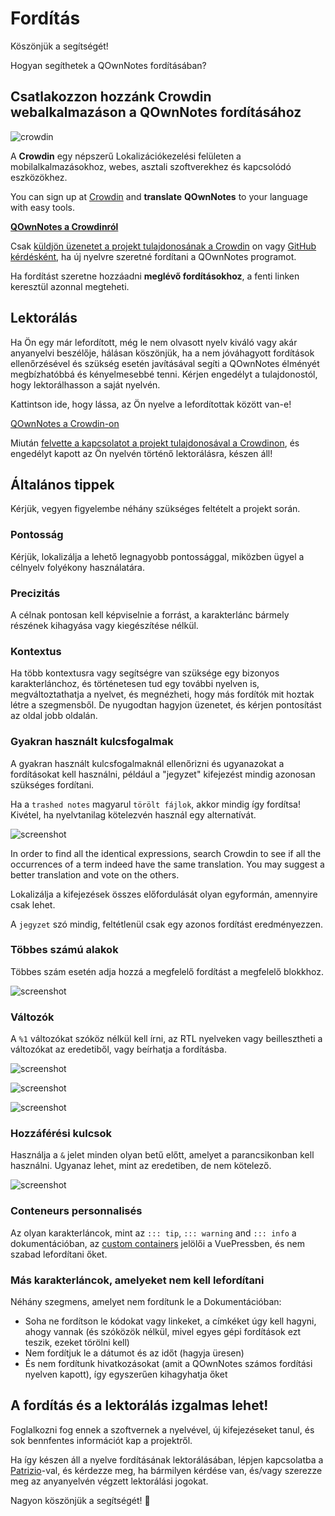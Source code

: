 # Fordítás

Köszönjük a segítségét!

Hogyan segíthetek a QOwnNotes fordításában?

## Csatlakozzon hozzánk Crowdin webalkalmazáson a QOwnNotes fordításához

![crowdin](/img/crowdin.png)

A **Crowdin** egy népszerű Lokalizációkezelési felületen a mobilalkalmazásokhoz, webes, asztali szoftverekhez és kapcsolódó eszközökhez.

You can sign up at [Crowdin](https://crowdin.com/project/qownnotes) and **translate** **QOwnNotes** to your language with easy tools.

**[QOwnNotes a Crowdinról](https://crowdin.com/project/qownnotes)**

Csak [küldjön üzenetet a projekt tulajdonosának a Crowdin](https://crowdin.com/profile/pbek) on vagy [GitHub kérdésként](https://github.com/pbek/QOwnNotes/issues), ha új nyelvre szeretné fordítani a QOwnNotes programot.

Ha fordítást szeretne hozzáadni **meglévő fordításokhoz**, a fenti linken keresztül azonnal megteheti.

## Lektorálás

Ha Ön egy már lefordított, még le nem olvasott nyelv kiváló vagy akár anyanyelvi beszélője, hálásan köszönjük, ha a nem jóváhagyott fordítások ellenőrzésével és szükség esetén javításával segíti a QOwnNotes élményét megbízhatóbbá és kényelmesebbé tenni. Kérjen engedélyt a tulajdonostól, hogy lektorálhasson a saját nyelvén.

Kattintson ide, hogy lássa, az Ön nyelve a lefordítottak között van-e!

[QOwnNotes a Crowdin-on](https://translate.qownnotes.org/)

Miután [felvette a kapcsolatot a projekt tulajdonosával a Crowdinon](https://crowdin.com/profile/pbek), és engedélyt kapott az Ön nyelvén történő lektorálásra, készen áll!

## Általános tippek

Kérjük, vegyen figyelembe néhány szükséges feltételt a projekt során.

### Pontosság

Kérjük, lokalizálja a lehető legnagyobb pontossággal, miközben ügyel a célnyelv folyékony használatára.

### Precizitás

A célnak pontosan kell képviselnie a forrást, a karakterlánc bármely részének kihagyása vagy kiegészítése nélkül.

### Kontextus

Ha több kontextusra vagy segítségre van szüksége egy bizonyos karakterlánchoz, és történetesen tud egy további nyelven is, megváltoztathatja a nyelvet, és megnézheti, hogy más fordítók mit hoztak létre a szegmensből. De nyugodtan hagyjon üzenetet, és kérjen pontosítást az oldal jobb oldalán.

### Gyakran használt kulcsfogalmak

A gyakran használt kulcsfogalmaknál ellenőrizni és ugyanazokat a fordításokat kell használni, például a "jegyzet" kifejezést mindig azonosan szükséges fordítani.

Ha a `trashed notes` magyarul `törölt fájlok`, akkor mindig így fordítsa! Kivétel, ha nyelvtanilag kötelezvén használ egy alternatívát.

![screenshot](/img/crowdin/screenshot-7.png)

In order to find all the identical expressions, search Crowdin to see if all the occurrences of a term indeed have the same translation. You may suggest a better translation and vote on the others.

Lokalizálja a kifejezések összes előfordulását olyan egyformán, amennyire csak lehet.

A `jegyzet` szó mindig, feltétlenül csak egy azonos fordítást eredményezzen.

### Többes számú alakok

Többes szám esetén adja hozzá a megfelelő fordítást a megfelelő blokkhoz.

![screenshot](/img/crowdin/screenshot-4.png)

### Változók

A `%1` változókat szóköz nélkül kell írni, az RTL nyelveken vagy beillesztheti a változókat az eredetiből, vagy beírhatja a fordításba.

![screenshot](/img/crowdin/screenshot-1.png)

![screenshot](/img/crowdin/screenshot-5.png)

![screenshot](/img/crowdin/screenshot-3.png)

### Hozzáférési kulcsok

Használja a `&` jelet minden olyan betű előtt, amelyet a parancsikonban kell használni. Ugyanaz lehet, mint az eredetiben, de nem kötelező.

![screenshot](/img/crowdin/screenshot-4.png)

### Conteneurs personnalisés

Az olyan karakterláncok, mint az `::: tip`, `::: warning` and `::: info` a dokumentációban, az [custom containers](https://vuepress.vuejs.org/guide/markdown.html#custom-containers) jelölői a VuePressben, és nem szabad lefordítani őket.

### Más karakterláncok, amelyeket nem kell lefordítani

Néhány szegmens, amelyet nem fordítunk le a Dokumentációban:

- Soha ne fordítson le kódokat vagy linkeket, a címkéket úgy kell hagyni, ahogy vannak (és szóközök nélkül, mivel egyes gépi fordítások ezt teszik, ezeket törölni kell)
- Nem fordítjuk le a dátumot és az időt (hagyja üresen)
- És nem fordítunk hivatkozásokat (amit a QOwnNotes számos fordítási nyelven kapott), így egyszerűen kihagyhatja őket

## A fordítás és a lektorálás izgalmas lehet!

Foglalkozni fog ennek a szoftvernek a nyelvével, új kifejezéseket tanul, és sok bennfentes információt kap a projektről.

Ha így készen áll a nyelve fordításának lektorálásában, lépjen kapcsolatba a [Patrizio](https://crowdin.com/profile/pbek)-val, és kérdezze meg, ha bármilyen kérdése van, és/vagy szerezze meg az anyanyelvén végzett lektorálási jogokat.

Nagyon köszönjük a segítségét! 🙂
